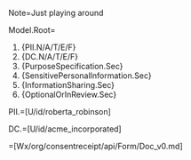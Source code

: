 Note=Just playing around

Model.Root=<ol><li>{PII.N/A/T/E/F}<li>{DC.N/A/T/E/F}<li>{PurposeSpecification.Sec}<li>{SensitivePersonalInformation.Sec}<li>{InformationSharing.Sec}<li>{OptionalOrInReview.Sec}</ol>

PII.=[U/id/roberta_robinson]

DC.=[U/id/acme_incorporated]

=[Wx/org/consentreceipt/api/Form/Doc_v0.md]
